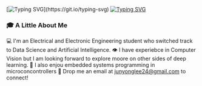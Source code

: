 [![Typing SVG](https://readme-typing-svg.demolab.com?font=Handjet&weight=900&size=50&duration=5000&pause=260&color=000000&center=true&vCenter=true&width=1000&height=50&separator=%3C&lines=Hello+there+I+am+Jun+Yong!)](https://git.io/typing-svg)  
[![Typing SVG](https://readme-typing-svg.demolab.com?font=Handjet&weight=600&size=30&duration=5000&pause=340&color=000000&center=true&vCenter=true&width=990&height=30&lines=From+Nanyang+Technological+University)](https://git.io/typing-svg)  

### 🎓 A Little About Me
💻 I'm an Electrical and Electronic Engineering student who switched track to Data Science and Artificial Intelligence.
👁 I have experiebce in Computer Vision but I am looking forward to explore moore on other sides of deep learning.
🤖 I also enjou embedded systems programming in microconcontrollers
📧 Drop me an email at junyonglee24@gmail.com to connect!


